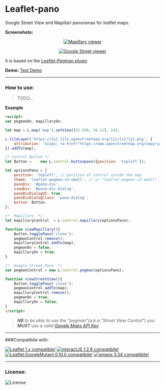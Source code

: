 # Leaflet-pano
Google Street View and Mapillari panoramas for leaflet maps.

**Screenshots:**
<p style="text-align: center;">
    <a href="#"><img src="https://github.com/velocat/leaflet-pano/blob/master/images/mappi.png" alt="Mapillary viewer" /></a>
</p>


<p style="text-align:center;">
    <a href="#"><img src="https://github.com/velocat/leaflet-pano/blob/master/images/google-street.png" alt="Google Street viewer" /></a>
</p>


It is based on the [Leaflet-Pegman plugin](https://github.com/Raruto/leaflet-pegman/)

**Demo:** [Test Demo](https://github.com/velocat/leaflet-pano/blob/master/test/index.html "Test Demo")

---

### How to use:


> TODO...

**Example**
```html
<script>
var pegmanOn, mapillaryOn; 

let map = L.map('map').setView([55.598, 38.12], 14);

L.tileLayer('https://{s}.tile.openstreetmap.org/{z}/{x}/{y}.png', {
	attribution: '&copy; <a href="https://www.openstreetmap.org/copyright">OpenStreetMap</a> contributors'
}).addTo(map);

/* Control Button */
let Button =	new L.control.buttonpano({position: 'topleft'});

let optionsPano = {
	position: 'topleft', // position of control inside the map
	theme: 'leaflet-pegman-v3-small', // or "leaflet-pegman-v3-small"
	panoDiv: '#pano-div',
	viewDiv: '#pano-div-dialog',
	panoDivDialogUI: true,
	panoDivDialogClass: 'pano-dialog',
	button: Button,
};

/*  Mapillary  */
let mapillaryControl  = L.control.mapillary(optionsPano);

function viewMapillary(){
	Button.togglePano('close');
	pegmanControl.remove();
	mapillaryControl.addTo(map);
	pegmanOn = false;
	mapillaryOn = true;
} 

/*  Google Street Pano  */
var pegmanControl = new L.control.pegman(optionsPano);

function viewStreetView(){
	Button.togglePano('close');
	pegmanControl.addTo(map);
	mapillaryControl.remove();				
	pegmanOn = true;
	mapillaryOn = false; 
}
</script>
```

> _**NB** to be able to use the "pegman”(a.k.a.“Street View Control") you **MUST** use a valid [Google Maps API Key](https://developers.google.com/maps/documentation/javascript/get-api-key)._

---

###Compatibile with:

[![Leaflet 1.x compatible!](https://img.shields.io/badge/Leaflet-1.7.1-green)](http://leafletjs.com/reference.html)
[![interactJS 1.2.8 compatibile!](https://img.shields.io/badge/interactJS-1.2.8-green)](https://interactjs.io/)
[![Leaflet.GoogleMutant 0.10.0 compatibile!](https://img.shields.io/badge/Leaflet.GoogleMutant-0.10.0-green)](https://gitlab.com/IvanSanchez/Leaflet.GridLayer.GoogleMutant)
[![gmaps 3.34 compatibile!](https://img.shields.io/badge/gmaps-3.34-green)](https://interactjs.io/)

---

### License:
![License](https://img.shields.io/github/license/velocat/leaflet-pano "License")
